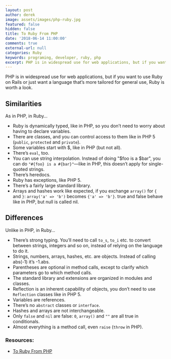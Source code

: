 ```yaml
---
layout: post
author: derek
image: assets/images/php-ruby.jpg
featured: false
hidden: false
title: To Ruby From PHP
date: '2018-06-14 11:00:00'
comments: true
external-url: null
categories: Ruby
keywords: programing, developer, ruby, php
excerpt: PHP is in widespread use for web applications, but if you want to use Ruby on Rails or just want a language that’s more tailored for general use, Ruby is worth a look.
---
```


PHP is in widespread use for web applications, but if you want to use Ruby on Rails or just want a language that’s more tailored for general use, Ruby is worth a look.

## Similarities

As in PHP, in Ruby…

- Ruby is dynamically typed, like in PHP, so you don’t need to worry about having to declare variables.
- There are classes, and you can control access to them like in PHP 5 (`public`, `protected` and `private`).
- Some variables start with $, like in PHP (but not all).
- There’s `eval`, too.
- You can use string interpolation. Instead of doing "$foo is a $bar", you can do `"#{foo} is a #{bar}"`—like in PHP, this doesn’t apply for single-quoted strings.
- There’s heredocs.
- Ruby has exceptions, like PHP 5.
- There’s a fairly large standard library.
- Arrays and hashes work like expected, if you exchange `array()` for `{` and `}`: `array('a' => 'b')` becomes `{'a' => 'b'}`.
true and false behave like in PHP, but null is called nil.

## Differences

Unlike in PHP, in Ruby…

- There’s strong typing. You’ll need to call `to_s`, `to_i` etc. to convert between strings, integers and so on, instead of relying on the language to do it.
- Strings, numbers, arrays, hashes, etc. are objects. Instead of calling abs(-1) it’s -1.abs.
- Parentheses are optional in method calls, except to clarify which parameters go to which method calls.
- The standard library and extensions are organized in modules and classes.
- Reflection is an inherent capability of objects, you don’t need to use `Reflection` classes like in PHP 5.
- Variables are references.
- There’s no `abstract` classes or `interface`.
- Hashes and arrays are not interchangeable.
- Only `false` and `nil` are false: `0`, `array()` and `""` are all true in conditionals.
- Almost everything is a method call, even `raise` (`throw` in PHP).

### Resources:

- [To Ruby From PHP](https://www.ruby-lang.org/en/documentation/ruby-from-other-languages/to-ruby-from-php/)
